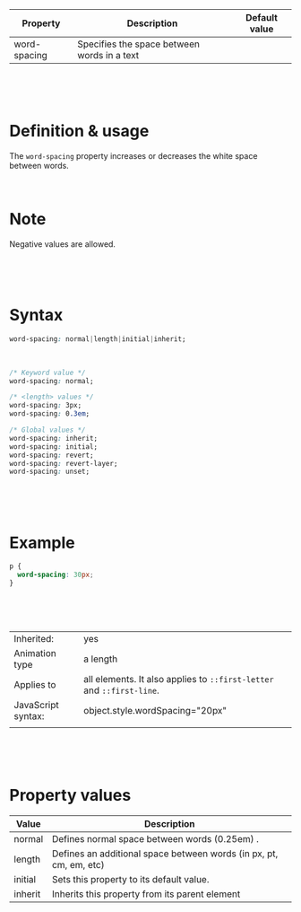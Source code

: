 | Property     | Description                                 | Default value |
| ------------ | ------------------------------------------- | ------------- |
| word-spacing | Specifies the space between words in a text |

&nbsp;

&nbsp;

# Definition & usage

The `word-spacing` property increases or decreases the white space between words.

&nbsp;

# Note

Negative values are allowed.

&nbsp;

&nbsp;

# Syntax

```css
word-spacing: normal|length|initial|inherit;
```

&nbsp;

```css
/* Keyword value */
word-spacing: normal;

/* <length> values */
word-spacing: 3px;
word-spacing: 0.3em;

/* Global values */
word-spacing: inherit;
word-spacing: initial;
word-spacing: revert;
word-spacing: revert-layer;
word-spacing: unset;
```

&nbsp;

&nbsp;

# Example

```css
p {
  word-spacing: 30px;
}
```

&nbsp;

&nbsp;

|                    |                                                                       |
| ------------------ | --------------------------------------------------------------------- |
| Inherited:         | yes                                                                   |
| Animation type     | a length                                                              |
| Applies to         | all elements. It also applies to `::first-letter` and `::first-line`. |
| JavaScript syntax: | object.style.wordSpacing="20px"                                       |
|                    |                                                                       |

&nbsp;

&nbsp;

# Property values

| Value   | Description                                                        |
| ------- | ------------------------------------------------------------------ |
| normal  | Defines normal space between words (0.25em) .                      |
| length  | Defines an additional space between words (in px, pt, cm, em, etc) |
| initial | Sets this property to its default value.                           |
| inherit | Inherits this property from its parent element                     |
